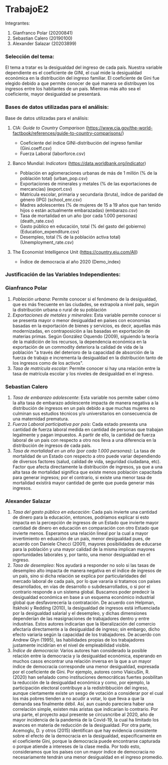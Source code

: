 # TrabajoE2

Integrantes:

1. Gianfranco Polar (20200841)
2. Sebastian Calero (20190100)
3. Alexander Salazar (20203899) 


### Selección del tema:

El tema a tratar es la desigualdad del ingreso de cada país. Nuestra variable dependiente es el coeficiente de GINI, el cual mide la desigualdad económica en la distribución del ingreso familiar.
El coeficiente de Gini fue elegido debido a que permite conocer de qué manera se distribuyen los ingresos entre los habitantes de un país. Mientras más alto sea el
coeficiente, mayor desigualdad se presentará.

### Bases de datos utilizadas para el análisis:

Base de datos utilizadas para el análisis: 

1. CIA: *Guide to Country Comparison* (https://www.cia.gov/the-world-factbook/references/guide-to-country-comparisons/)

      - Coeficiente del índice GINI-distribución del ingreso familiar (Gini.coeff.csv)
      - Fuerza Laboral (laborforce.csv)

2. Banco Mundial: *Indicators* (https://data.worldbank.org/indicator)

      - Población en aglomeraciones urbanas de más de 1 millón (% de la población total) (urban_pop.csv)
      - Exportaciones de minerales y metales (% de las exportaciones de mercancías) (export.csv)
      - Matrícula escolar, primaria y secundaria (bruta), índice de paridad de género (IPG) (school_enr.csv)
      - Madres adolescentes (% de mujeres de 15 a 19 años que han tenido hijos o están actualmente embarazadas) (embarazo.csv)
      - Tasa de mortalidad en un año (por cada 1.000 personas) (death_rate.csv)
      - Gasto público en educación, total (% del gasto del gobierno) (Education_expenditure.csv)
      - Desempleo, total (% de la población activa total) (Unemployment_rate.csv)

3. The Economist Intelligence Unit (https://country.eiu.com/All)
      - Índice de democracia al año 2020 (Demo_index)

### Justificación de las Variables Independientes:

### Gianfranco Polar

1. *Población urbana*: Permite conocer si el fenómeno de la desigualdad, que es más frecuente en las ciudades, se extrapola a nivel país, según la distribución urbana o rural de su población
2. *Exportaciones de metales y minerales*: Esta variable permite conocer si se presenta mayor o menor desigualdad en países con economías basadas en la exportación de bienes y servicios, es decir, aquellas más modernizadas, en contraposición a las basadas en exportación de materias primas. Según González Oquendo (2009), siguiendo la teoría de la maldición de los recursos, la dependencia económica en la exportación de un commodity deteriora la calidad de vida de la población "a través del deterioro de la capacidad de absorción de la fuerza de trabajo e incrementa la desigualdad en la distribución tanto de los ingresos como de los activos".
3. *Tasa de matrícula escolar*: Permite conocer si hay una relación entre la tasa de matrícula escolar y los niveles de desigualdad en el ingreso. 

### Sebastian Calero

1. *Tasa de embarazo adolescente*: Esta variable nos permite saber cómo la alta tasa de embarazo adolescente impacta de manera negativa a la distribución de ingresos en un país debido a que muchas mujeres no culminan sus estudios técnicos y/o universitarios en consecuencia de una maternidad prematura.
2. *Fuerza Laboral participativa por país*: Cada estado presenta una cantidad de fuerza laboral medida en cantidad de personas que trabajan legalmente y pagan impuestos. A partir de ello, la cantidad de fuerza laboral de un país con respecto a otro nos lleva a una diferencia en la distribución de ingresos de cada país.
3. *Tasa de mortalidad en un año (por cada 1.000 personas)*: La tasa de mortalidad de un Estado con respecto a otro puede variar dependiendo de diversos factores (salud, calidad de vida, seguridad ciudadana, etc). Factor que afecta directamente la distribución de ingresos, ya que a una alta tasa de mortalidad significa que existe menos población capacitada para generar ingresos; por el contrario, si existe una menor tasa de mortalidad existirá mayor cantidad de gente que pueda generar más ingresos. 

### Alexander Salazar 

1. *Tasa del gasto público en educación*: Cada país invierte una cantidad de dinero para la educación, entonces, podríamos explicar si esto impacta en la percepción de ingresos de un Estado que invierte mayor cantidad de dinero en educación en comparación con otro Estado que invierte menos. Esperamos una relación lineal por la cual a mayor invertimiento en eduación de un país, menor desigualdad pues, de acuerdo con Daniele Checci (2001), mayores posibilidades de educarse para la población y una mayor calidad de la misma implican mayores oportunidades laborales y, por tanto, una menor desigualdad en el ingreso.
2. *Tasa de desempleo*: Nos ayudará a responder no solo si las tasas de desempleo alto impacta de manera negativa en el índice de ingresos de un país, sino si dicha relación se explica por particularidades del mercado laboral de cada país, por lo que vararía si tratamos con países desarrollados, en vías de desarrollo o subdesarrollados, o si por el contrario responde a un sistema global. Buscamos poder predecir la desigualdad económica en base a un esquema económico industrial global que desfavorecería la contratación. De acuerdo con Helpman, Itskhoki y Redding (2010), la desigualdad de ingresos está influenciada por la desigualdad salarial y el desempleo, y dichas dimensiones dependerían de las reasignaciones de trabajadores dentro y entre industrias. Estos autores indicarían que la liberalización del comercio afectaría directamente a la desigualdad de ingreso; sin embargo, dicho efecto variaría según la capacidad de los trabajadores. De acuerdo con Andrew Glyn (1995), las habilidades propias de los trabajadores justamente incidirían en el nivel de empleabilidad visible.
3. *Índice de democracia*: Varios autores han considerado la posible relación entre la democracia y la desigualdad económica, esperando en muchos casos encontrar una relación inversa en la que a un mayor índice de democracia corresponde una menor desigualdad, expresada por el coeficiente de Gini. Por ejemplo, autores como VlaicuSin, R.(2020) han señalado como instituciones democráticas fuertes posbilitan la reducción de la desigualdad económica y como, por ejemplo, la participación electoral contribuye a la redistribbución del ingreso, aunque ciertamente existe un sesgo de votación a considerar por el cual los más pobres tienden a no acudir a votar, lo que lleva a que la demanda sea finalmente débil. Así, aun cuando pareciera haber una correlación simple, existen más aristas que indicarían lo contrario. Por una parte, el proyecto aquí presente se circusncribe al 2020, año de mayor incidencia de la pandemia de la Covid-19, la cual ha limitado los avances en materia de reducción de la desigualdad. Por otra parte, Acemoglu, D. y otros (2015) identifican que hay evidencia consistente sobre el efecto de la democracia en la desigualdad, especificamente en el coeficiente Gini, porque la democracia puede encontrarse capturada o porque atiende a intereses de la clase media. Por todo esto, consideramos que los países con un mayor índice de democracia no necesariamente tendrán una menor desigualdad en el ingreso promedio. 
